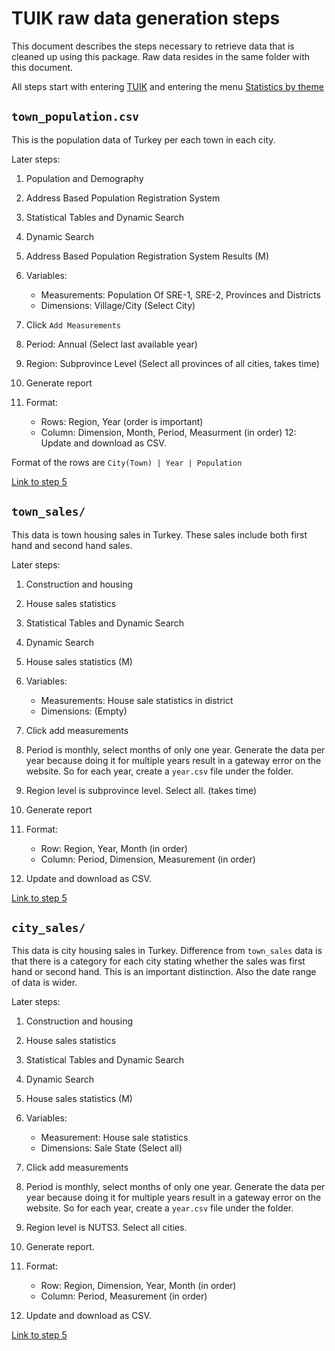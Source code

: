<!-- README.md is generated from README.Rmd. Please edit that file -->
TUIK raw data generation steps
==============================

This document describes the steps necessary to retrieve data that is cleaned up using this package. Raw data resides in the same folder with this document.

All steps start with entering [TUIK](http://www.turkstat.gov.tr/) and entering the menu [Statistics by theme](http://www.turkstat.gov.tr/UstMenu.do?metod=kategorist)

`town_population.csv`
---------------------

This is the population data of Turkey per each town in each city.

Later steps:

1.  Population and Demography
2.  Address Based Population Registration System
3.  Statistical Tables and Dynamic Search
4.  Dynamic Search
5.  Address Based Population Registration System Results (M)
6.  Variables:
    -   Measurements: Population Of SRE-1, SRE-2, Provinces and Districts
    -   Dimensions: Village/City (Select City)

7.  Click `Add Measurements`
8.  Period: Annual (Select last available year)
9.  Region: Subprovince Level (Select all provinces of all cities, takes time)
10. Generate report
11. Format:
    -   Rows: Region, Year (order is important)
    -   Column: Dimension, Month, Period, Measurment (in order) 12: Update and download as CSV.

Format of the rows are `City(Town) | Year | Population`

[Link to step 5](https://biruni.tuik.gov.tr/medas/?kn=73&locale=en)

`town_sales/`
-------------

This data is town housing sales in Turkey. These sales include both first hand and second hand sales.

Later steps:

1.  Construction and housing
2.  House sales statistics
3.  Statistical Tables and Dynamic Search
4.  Dynamic Search
5.  House sales statistics (M)
6.  Variables:
    -   Measurements: House sale statistics in district
    -   Dimensions: (Empty)

7.  Click add measurements
8.  Period is monthly, select months of only one year. Generate the data per year because doing it for multiple years result in a gateway error on the website. So for each year, create a `year.csv` file under the folder.
9.  Region level is subprovince level. Select all. (takes time)
10. Generate report
11. Format:
    -   Row: Region, Year, Month (in order)
    -   Column: Period, Dimension, Measurement (in order)

12. Update and download as CSV.

[Link to step 5](https://biruni.tuik.gov.tr/medas/?kn=73&locale=en)

`city_sales/`
-------------

This data is city housing sales in Turkey. Difference from `town_sales` data is that there is a category for each city stating whether the sales was first hand or second hand. This is an important distinction. Also the date range of data is wider.

Later steps:

1.  Construction and housing
2.  House sales statistics
3.  Statistical Tables and Dynamic Search
4.  Dynamic Search
5.  House sales statistics (M)
6.  Variables:
    -   Measurement: House sale statistics
    -   Dimensions: Sale State (Select all)

7.  Click add measurements
8.  Period is monthly, select months of only one year. Generate the data per year because doing it for multiple years result in a gateway error on the website. So for each year, create a `year.csv` file under the folder.
9.  Region level is NUTS3. Select all cities.
10. Generate report.
11. Format:
    -   Row: Region, Dimension, Year, Month (in order)
    -   Column: Period, Measurement (in order)

12. Update and download as CSV.

[Link to step 5](https://biruni.tuik.gov.tr/medas/?kn=73&locale=en)
